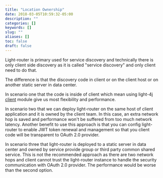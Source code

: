 ```yaml
---
title: "Location Ownership"
date: 2018-03-05T10:59:32-05:00
description: ""
categories: []
keywords: []
slug: ""
aliases: []
toc: false
draft: false
---
```


Light-router is primary used for service discovery and technically there is only client side
discovery as it is called "service discovery" and only client need to do that.

The difference is that the discovery code in client or on the client host or on another static
server in data center.

In scenario one that the code is inside of client which mean using light-4j [client][] module give
us most flexibility and performance. 

In scenario two that we can deploy light-router on the same host of client application and it is
owned by the client team. In this case, an extra network hop is saved and performance won't be
suffered from too much network latency. Another benefit to use this approach is that you can config
light-router to enable JWT token renewal and management so that you client code will be transparent
to OAuth 2.0 provider. 

In scenario three that light-router is deployed to a static server in data center and owned by 
service provide group or third party common shared service. This is not the recommended approach
as there are two network hops and client cannot trust the light-router instance to handle the
security communication with OAuth 2.0 provider. The performance would be worse than the second
option.  
 

[client]: /concern/client/
